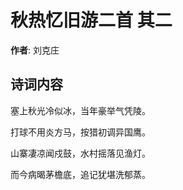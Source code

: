 # 秋热忆旧游二首  其二

**作者**: 刘克庄

## 诗词内容

塞上秋光冷似冰，当年豪举气凭陵。

打球不用炎方马，按猎初调异国鹰。

山寨凄凉闻戍鼓，水村摇落见渔灯。

而今病暍茅檐底，追记犹堪洗郁蒸。

